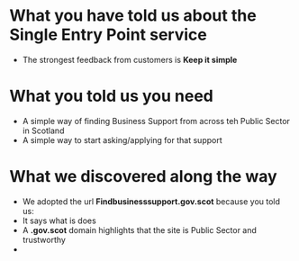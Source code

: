 # What you have told us about the Single Entry Point service
- The strongest feedback from customers is **Keep it simple**

# What you told us you need
- A simple way of finding Business Support from across teh Public Sector in Scotland
- A simple way to start asking/applying for that support

# What we discovered along the way
- We adopted the url **Findbusinesssupport.gov.scot** because you told us: 
 - It says what is does
 - A **.gov.scot** domain highlights that the site is Public Sector and trustworthy
-  
 

